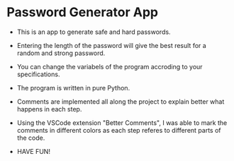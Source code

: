 # Password Generator App
* This is an app to generate safe and hard passwords.
* Entering the length of the password will give the best result for a random and strong password.
* You can change the variabels of the program accroding to your specifications.
* The program is written in pure Python.
* Comments are implemented all along the project to explain better what happens in each step.
* Using the VSCode extension "Better Comments", I was able to mark the comments in different colors as each step referes to different parts of the code.

* HAVE FUN!
